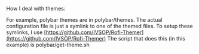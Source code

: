 How I deal with themes:

For example, polybar themes are in polybar/themes. The actual configuration file is just a symlink to one of the themed files.
To setup these symlinks, I use [https://github.com/IVSOP/Rofi-Themer](https://github.com/IVSOP/Rofi-Themer)
The script that does this (in this example) is polybar/get-theme.sh

